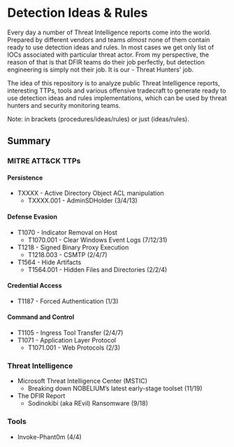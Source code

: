 # Detection Ideas & Rules
Every day a number of Threat Intelligence reports come into the world. Prepared by different vendors and teams *almost* none of them contain ready to use detection ideas and rules. In most cases we get only list of IOCs associated with particular threat actor. From my perspective, the reason of that is that DFIR teams do their job perfectly, but detection engineering is simply not their job. It is our - Threat Hunters' job.

The idea of this repository is to analyze public Threat Intelligence reports, interesting TTPs, tools and various offensive tradecraft to generate ready to use detection ideas and rules implementations, which can be used by threat hunters and security monitoring teams.

Note: in brackets (procedures/ideas/rules) or just (ideas/rules).

## Summary
### MITRE ATT&CK TTPs
#### Persistence
- TXXXX - Active Directory Object ACL manipulation
  - TXXXX.001 - AdminSDHolder (3/4/13)
#### Defense Evasion
- T1070 - Indicator Removal on Host
  - T1070.001 - Clear Windows Event Logs (7/12/31) 
- T1218 - Signed Binary Proxy Execution
  - T1218.003 - CSMTP (2/4/7)
- T1564 - Hide Artifacts
  - T1564.001 - Hidden Files and Directories (2/2/4)
#### Credential Access
- T1187 - Forced Authentication (1/3)
#### Command and Control
- T1105 - Ingress Tool Transfer (2/4/7)
- T1071 - Application Layer Protocol
  - T1071.001 - Web Protocols (2/3)

### Threat Intelligence
- Microsoft Threat Intelligence Center (MSTIC)
  - Breaking down NOBELIUM’s latest early-stage toolset (11/19)
- The DFIR Report
  - Sodinokibi (aka REvil) Ransomware (9/18)

### Tools
- Invoke-Phant0m (4/4)
